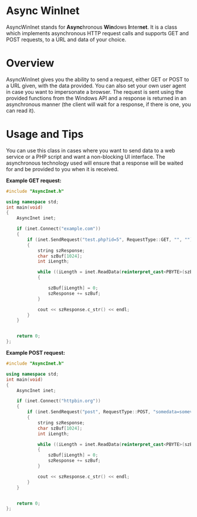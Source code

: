 # Async WinInet
AsyncWinInet stands for **Async**hronous **Win**dows **I**nter**net**.
It is a class which implements asynchronous HTTP request calls and supports GET and POST requests, to a URL and data of your choice.

# Overview
AsyncWinInet gives you the ability to send a request, either GET or POST to a URL given, with the data provided. You can also set your
own user agent in case you want to impersonate a browser. The request is sent using the provided functions from the Windows API and a response
is returned in an asynchronous manner (the client will wait for a response, if there is one, you can read it).

# Usage and Tips
You can use this class in cases where you want to send data to a web service or a PHP script and want a non-blocking UI interface. 
The asynchronous technology used will ensure that a response will be waited for and be provided to you when it is received.

**Example GET request:**

```c++
#include "AsyncInet.h"

using namespace std;
int main(void)
{
    AsyncInet inet;

    if (inet.Connect("example.com"))
    {
        if (inet.SendRequest("test.php?id=5", RequestType::GET, "", ""))
        {
            string szResponse;
            char szBuf[1024];
            int iLength;

            while ((iLength = inet.ReadData(reinterpret_cast<PBYTE>(szBuf), 1024)) > 0)
            {

                szBuf[iLength] = 0;
                szResponse += szBuf;
            }

            cout << szResponse.c_str() << endl;
        }
    }


    return 0;
};
```

**Example POST request:**
```c++
#include "AsyncInet.h"

using namespace std;
int main(void)
{
    AsyncInet inet;

    if (inet.Connect("httpbin.org"))
    {
        if (inet.SendRequest("post", RequestType::POST, "somedata=somevalue&anotherone=anothervalue", ""))
        {
            string szResponse;
            char szBuf[1024];
            int iLength;

            while ((iLength = inet.ReadData(reinterpret_cast<PBYTE>(szBuf), 1024)) > 0)
            {
                szBuf[iLength] = 0;
                szResponse += szBuf;
            }

            cout << szResponse.c_str() << endl;
        }
    }


    return 0;
};
```
